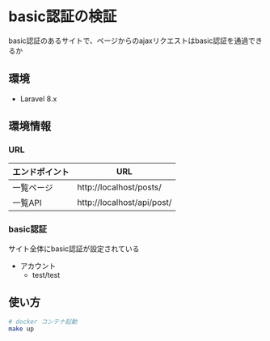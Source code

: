 basic認証の検証
====================

basic認証のあるサイトで、ページからのajaxリクエストはbasic認証を通過できるか

環境
----------

* Laravel 8.x


環境情報
----------

### URL

| エンドポイント |             URL             |
| -------------- | --------------------------- 
| 一覧ページ     | http://localhost/posts/     |
| 一覧API        | http://localhost/api/post/ |

### basic認証

サイト全体にbasic認証が設定されている

* アカウント
    - test/test


使い方
----------

```bash
# docker コンテナ起動
make up
```
